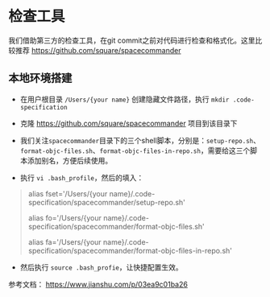 # 检查工具

我们借助第三方的检查工具，在git commit之前对代码进行检查和格式化。这里比较推荐 https://github.com/square/spacecommander

## 本地环境搭建

* 在用户根目录 `/Users/{your name}` 创建隐藏文件路径，执行 `mkdir .code-specification`

* 克隆 https://github.com/square/spacecommander 项目到该目录下

* 我们关注`spacecommander`目录下的三个shell脚本，分别是：`setup-repo.sh`、`format-objc-files.sh`、`format-objc-files-in-repo.sh`，需要给这三个脚本添加别名，方便后续使用。

* 执行 `vi .bash_profile`，然后的填入：

> alias fset='/Users/{your name}/.code-specification/spacecommander/setup-repo.sh'
> 
> alias fo='/Users/{your name}/.code-specification/spacecommander/format-objc-files.sh'
> 
> alias fa='/Users/{your name}/.code-specification/spacecommander/format-objc-files-in-repo.sh'

* 然后执行 `source .bash_profie`，让快捷配置生效。




参考文档：
https://www.jianshu.com/p/03ea9c01ba26
